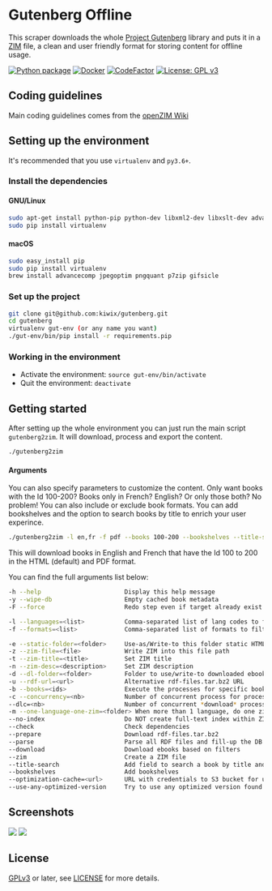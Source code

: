 # Gutenberg Offline

This scraper downloads the whole [Project
Gutenberg](https://www.gutenberg.org) library and puts it in a
[ZIM](https://openzim.org) file, a clean and user friendly format for
storing content for offline usage.

[![Python package](https://img.shields.io/pypi/v/gutenberg2zim.svg)](https://pypi.python.org/pypi/gutenberg2zim)
[![Docker](https://ghcr-badge.deta.dev/openzim/gutenberg/latest_tag?label=docker)](https://ghcr.io/openzim/gutenberg)
[![CodeFactor](https://www.codefactor.io/repository/github/openzim/gutenberg/badge)](https://www.codefactor.io/repository/github/openzim/gutenberg)
[![License: GPL v3](https://img.shields.io/badge/License-GPLv3-blue.svg)](https://www.gnu.org/licenses/gpl-3.0)

## Coding guidelines
Main coding guidelines comes from the [openZIM Wiki](https://github.com/openzim/overview/wiki)

## Setting up the environment

It's recommended that you use `virtualenv` and `py3.6+`.

### Install the dependencies

#### GNU/Linux

```bash
sudo apt-get install python-pip python-dev libxml2-dev libxslt-dev advancecomp jpegoptim pngquant p7zip-full gifsicle curl zip zim-tools
sudo pip install virtualenv
```

#### macOS

```bash
sudo easy_install pip
sudo pip install virtualenv
brew install advancecomp jpegoptim pngquant p7zip gifsicle
```

### Set up the project

```bash
git clone git@github.com:kiwix/gutenberg.git
cd gutenberg
virtualenv gut-env (or any name you want)
./gut-env/bin/pip install -r requirements.pip
```

### Working in the environment

* Activate the environment:  `source gut-env/bin/activate`
* Quit the environment: `deactivate`

## Getting started

After setting up the whole environment you can just run the main
script `gutenberg2zim`.  It will download, process and export the
content.

```bash
./gutenberg2zim
```

#### Arguments

You can also specify parameters to customize the content.  Only want
books with the Id 100-200? Books only in French? English? Or only
those both? No problem!  You can also include or exclude book
formats. You can add bookshelves and the option to search books by
title to enrich your user experince.

```bash
./gutenberg2zim -l en,fr -f pdf --books 100-200 --bookshelves --title-search
```

This will download books in English and French that have the Id 100 to
200 in the HTML (default) and PDF format.

You can find the full arguments list below:

```bash
-h --help                       Display this help message
-y --wipe-db                    Empty cached book metadata
-F --force                      Redo step even if target already exist

-l --languages=<list>           Comma-separated list of lang codes to filter export to (preferably ISO 639-1, else ISO 639-3)
-f --formats=<list>             Comma-separated list of formats to filter export to (epub, html, pdf, all)

-e --static-folder=<folder>     Use-as/Write-to this folder static HTML
-z --zim-file=<file>            Write ZIM into this file path
-t --zim-title=<title>          Set ZIM title
-n --zim-desc=<description>     Set ZIM description
-d --dl-folder=<folder>         Folder to use/write-to downloaded ebooks
-u --rdf-url=<url>              Alternative rdf-files.tar.bz2 URL
-b --books=<ids>                Execute the processes for specific books, separated by commas, or dashes for intervals
-c --concurrency=<nb>           Number of concurrent process for processing tasks
--dlc=<nb>                      Number of concurrent *download* process for download (overwrites --concurrency). if server blocks high rate requests
-m --one-language-one-zim=<folder> When more than 1 language, do one zim for each   language (and one with all)
--no-index                      Do NOT create full-text index within ZIM file
--check                         Check dependencies
--prepare                       Download rdf-files.tar.bz2
--parse                         Parse all RDF files and fill-up the DB
--download                      Download ebooks based on filters
--zim                           Create a ZIM file
--title-search                  Add field to search a book by title and directly jump to it
--bookshelves                   Add bookshelves
--optimization-cache=<url>      URL with credentials to S3 bucket for using as optimization cache
--use-any-optimized-version     Try to use any optimized version found on optimization cache
```

## Screenshots

![](https://raw.githubusercontent.com/openzim/gutenberg/main/pictures/screenshot_1.png)
![](https://raw.githubusercontent.com/openzim/gutenberg/main/pictures/screenshot_2.png)

## License

[GPLv3](https://www.gnu.org/licenses/gpl-3.0) or later, see
[LICENSE](LICENSE) for more details.
